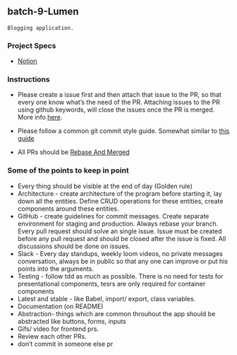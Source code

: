 
## batch-9-Lumen
	Blogging application.
### Project Specs
- [Notion](https://www.notion.so/pesto/Batch-8-Project-Specs-33ef6ae26565459f98771b95c7f0cecd)

### Instructions
- Please create a issue first and then attach that issue to the PR, so that every one know what’s the need of the PR. Attaching issues to the PR using github keywords, will close the issues once the PR is merged. More info [here]((https://help.github.com/en/articles/closing-issues-using-keywords)).

- Please follow a common git commit style guide. Somewhat similar to [this guide](https://udacity.github.io/git-styleguide/)

- All PRs should be [Rebase And Merged](https://help.github.com/en/articles/about-pull-request-merges#rebase-and-merge-your-pull-request-commits)

### Some of the points to keep in point
- Every thing should be visible at the end of day (Golden rule)
- Architecture - create architecture of the program before starting it, lay down all the entities. Define CRUD operations for these entities, create components around these entities.
- GitHub - create guidelines for commit messages. Create separate environment for staging and production. Always rebase your branch. Every pull request should solve an single issue. Issue must be created before any pull request and should be closed after the issue is fixed. All discussions should be done on issues.
- Slack - Every day standups, weekly loom videos, no private messages conversation, always be in public so that any one can improve or put his points into the arguments.
- Testing - follow tdd as much as possible. There is no need for tests for presentational components, tesrs are only required for container components
- Latest and stable - like Babel, import/ export, class variables.
- Documentation (on README)
- Abstraction- things which are common throuhout the app should be abstracted like buttons, forms, inputs
- Gifs/ video for frontend prs.
- Review each other PRs.
- don’t commit in someone else pr
  